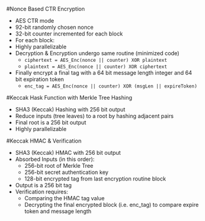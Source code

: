 #Nonce Based CTR Encryption
- AES CTR mode
- 92-bit randomly chosen nonce
- 32-bit counter incremented for each block
- For each block:  
- Highly parallelizable
- Decryption & Encryption undergo same routine (minimized code)
  - ```ciphertext = AES_Enc(nonce || counter) XOR plaintext```
  - ```plaintext = AES_Enc(nonce || counter) XOR ciphertext```
- Finally encrypt a final tag with a 64 bit message length integer and 64 bit expiration token
  - ```enc_tag = AES_Enc(nonce || counter) XOR (msgLen || expireToken)```

#Keccak Hask Function with Merkle Tree Hashing
- SHA3 (Keccak) Hashing with 256 bit output
- Reduce inputs (tree leaves) to a root by hashing adjacent pairs
- Final root is a 256 bit output
- Highly parallelizable

#Keccak HMAC & Verification
- SHA3 (Keccak) HMAC with 256 bit output
- Absorbed Inputs (in this order):
  - 256-bit root of Merkle Tree
  - 256-bit secret authentication key
  - 128-bit encrypted tag from last encryption routine block
- Output is a 256 bit tag
- Verification requires:
  - Comparing the HMAC tag value
  - Decrypting the final encrypted block (i.e. enc_tag) to compare expire token and message length


  
